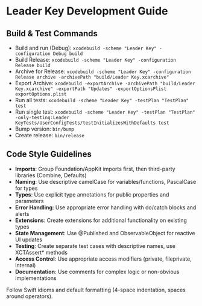 # Leader Key Development Guide

## Build & Test Commands
- Build and run (Debug): `xcodebuild -scheme "Leader Key" -configuration Debug build`
- Build Release: `xcodebuild -scheme "Leader Key" -configuration Release build`
- Archive for Release: `xcodebuild -scheme "Leader Key" -configuration Release archive -archivePath "build/Leader Key.xcarchive"`
- Export Archive: `xcodebuild -exportArchive -archivePath "build/Leader Key.xcarchive" -exportPath "Updates" -exportOptionsPlist exportOptions.plist`
- Run all tests: `xcodebuild -scheme "Leader Key" -testPlan "TestPlan" test`
- Run single test: `xcodebuild -scheme "Leader Key" -testPlan "TestPlan" -only-testing:Leader KeyTests/UserConfigTests/testInitializesWithDefaults test`
- Bump version: `bin/bump`
- Create release: `bin/release`

## Code Style Guidelines
- **Imports**: Group Foundation/AppKit imports first, then third-party libraries (Combine, Defaults)
- **Naming**: Use descriptive camelCase for variables/functions, PascalCase for types
- **Types**: Use explicit type annotations for public properties and parameters
- **Error Handling**: Use appropriate error handling with do/catch blocks and alerts
- **Extensions**: Create extensions for additional functionality on existing types
- **State Management**: Use @Published and ObservableObject for reactive UI updates
- **Testing**: Create separate test cases with descriptive names, use XCTAssert* methods
- **Access Control**: Use appropriate access modifiers (private, fileprivate, internal)
- **Documentation**: Use comments for complex logic or non-obvious implementations

Follow Swift idioms and default formatting (4-space indentation, spaces around operators).